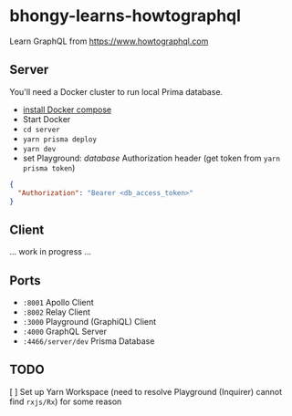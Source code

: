 # bhongy-learns-howtographql
Learn GraphQL from https://www.howtographql.com

## Server
You'll need a Docker cluster to run local Prima database.
- [install Docker compose](https://docs.docker.com/compose/install/)
- Start Docker
- `cd server`
- `yarn prisma deploy`
- `yarn dev`
- set Playground: *database* Authorization header (get token from `yarn prisma token`)
```json
{
  "Authorization": "Bearer <db_access_token>"
}
```

## Client
... work in progress ...

## Ports
- `:8001` Apollo Client
- `:8002` Relay Client
- `:3000` Playground (GraphiQL) Client
- `:4000` GraphQL Server
- `:4466/server/dev` Prisma Database

## TODO
[ ] Set up Yarn Workspace (need to resolve Playground (Inquirer) cannot find `rxjs/Rx`) for some reason
